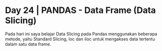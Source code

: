 # Day 24 | PANDAS - Data Frame (Data Slicing)
Pada hari ini saya belajar Data Slicing pada Pandas menggunakan beberapa metode, yaitu Standard Slicing, loc dan iloc untuk mengakses data tertentu dalam satu data frame.